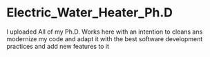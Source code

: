 # Electric_Water_Heater_Ph.D
I uploaded All of my Ph.D. Works here with an intention to cleans ans modernize my code and adapt it with the best software development practices and add new features to it
